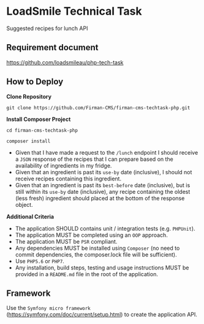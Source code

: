 # LoadSmile Technical Task
Suggested recipes for lunch API


## Requirement document

https://github.com/loadsmileau/php-tech-task

## How to Deploy
__Clone Repository__

`git clone https://github.com/Firman-CMS/firman-cms-techtask-php.git`


__Install Composer Project__

`cd firman-cms-techtask-php`

`composer install`

- Given that I have made a request to the `/lunch` endpoint I should receive a `JSON` response of the recipes 
that I can prepare based on the availability of ingredients in my fridge.
- Given that an ingredient is past its `use-by` date (inclusive), I should not receive recipes containing this ingredient.
- Given that an ingredient is past its `best-before` date (inclusive), but is still within its `use-by` date (inclusive), any recipe containing the oldest (less fresh) ingredient should placed at the bottom of the response object.

__Additional Criteria__
- The application SHOULD contains unit / integration tests (e.g. `PHPUnit`).
- The application MUST be completed using an `OOP` approach.
- The application MUST be `PSR` compliant.
- Any dependencies MUST be installed using `Composer` (no need to commit dependencies, the
composer.lock file will be sufficient).
- Use `PHP5.6` or `PHP7`.
- Any installation, build steps, testing and usage instructions MUST be provided in a `README.md` file in the root of the application.

## Framework
Use the `Symfony micro framework` (https://symfony.com/doc/current/setup.html) to create the application API. 

